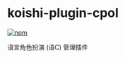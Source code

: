 # koishi-plugin-cpol

[![npm](https://img.shields.io/npm/v/koishi-plugin-cpol?style=flat-square)](https://www.npmjs.com/package/koishi-plugin-cpol)

语言角色扮演 (语C) 管理插件
